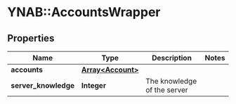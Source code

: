 # YNAB::AccountsWrapper

## Properties
Name | Type | Description | Notes
------------ | ------------- | ------------- | -------------
**accounts** | [**Array&lt;Account&gt;**](Account.md) |  | 
**server_knowledge** | **Integer** | The knowledge of the server | 


